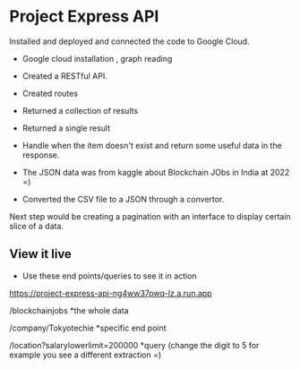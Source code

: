 # Project Express API

Installed and deployed and connected the code to Google Cloud.

* Google cloud installation , graph reading
* Created a RESTful API.
* Created routes
* Returned a collection of results
* Returned a single result 
* Handle when the item doesn't exist and return some useful data in the response.

* The JSON data was from kaggle about Blockchain JObs in India at 2022 =)
* Converted the CSV file to a JSON through a convertor.

Next step would be creating a pagination with an interface to display certain slice of a data.


## View it live

 * Use these end points/queries to see it in action
 
https://project-express-api-ng4ww37pwq-lz.a.run.app

/blockchainjobs                                         *the whole data



/company/Tokyotechie                                    *specific end point


/location?salarylowerlimit=200000                       *query (change the digit to 5 for example you see a different extraction =)   



